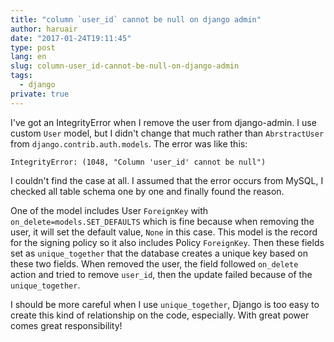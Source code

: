 ```yaml
---
title: "column `user_id` cannot be null on django admin"
author: haruair
date: "2017-01-24T19:11:45"
type: post
lang: en
slug: column-user_id-cannot-be-null-on-django-admin
tags:
  - django
private: true
---
```


I've got an IntegrityError when I remove the user from django-admin. I use custom `User` model,
but I didn't change that much rather than `AbrstractUser` from `django.contrib.auth.models`. The
error was like this:

```
IntegrityError: (1048, "Column 'user_id' cannot be null")
```

I couldn't find the case at all. I assumed that the error occurs from MySQL, I checked all table
schema one by one and finally found the reason.

One of the model includes User `ForeignKey` with `on_delete=models.SET_DEFAULTS` which is fine
because when removing the user, it will set the default value, `None` in this case. This model is the
record for the signing policy so it also includes Policy `ForeignKey`. Then these fields set as
`unique_together` that the database creates a unique key based on these two fields. When removed
the user, the field followed `on_delete` action and tried to remove `user_id`, then the update failed
because of the `unique_together`.

I should be more careful when I use `unique_together`, Django is too easy to create this kind of
relationship on the code, especially. With great power comes great responsibility!

